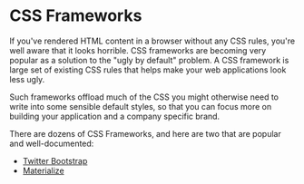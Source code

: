 # CSS Frameworks

If you've rendered HTML content in a browser without any CSS rules, you're well aware that it looks horrible. CSS frameworks are becoming very popular as a solution to the "ugly by default" problem. A CSS framework is large set of existing CSS rules that helps make your web applications look less ugly.

Such frameworks offload much of the CSS you might otherwise need to write into some sensible default styles, so that you can focus more on building your application and a company specific brand.

There are dozens of CSS Frameworks, and here are two that are popular and well-documented:

- [Twitter Bootstrap](Frameworks/Bootstrap.md)
- [Materialize](Frameworks/Materialize.md)
